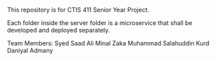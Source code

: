This repository is for CTIS 411 Senior Year Project.

Each folder inside the server folder is a microservice that shall be developed and deployed separately.

Team Members:
Syed Saad Ali
Minal Zaka
Muhammad Salahuddin Kurd
Daniyal Admany
